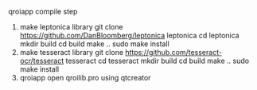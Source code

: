 qroiapp compile step

1. make leptonica library
git clone https://github.com/DanBloomberg/leptonica leptonica
cd leptonica
mkdir build
cd build
make ..
sudo make install
2. make tesseract library
git clone https://github.com/tesseract-ocr/tesseract tesseract
cd tesseract
mkdir build
cd build
make ..
sudo make install
3. qroiapp 
open qroilib.pro using qtcreator
